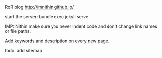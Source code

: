 RoR blog  http://imnithin.github.io/

start the server: bundle exec jekyll serve

IMP: Nithin make sure you never indent code and don't change link names or file paths.

Add keywords and description on every new page.

todo: add sitemap
